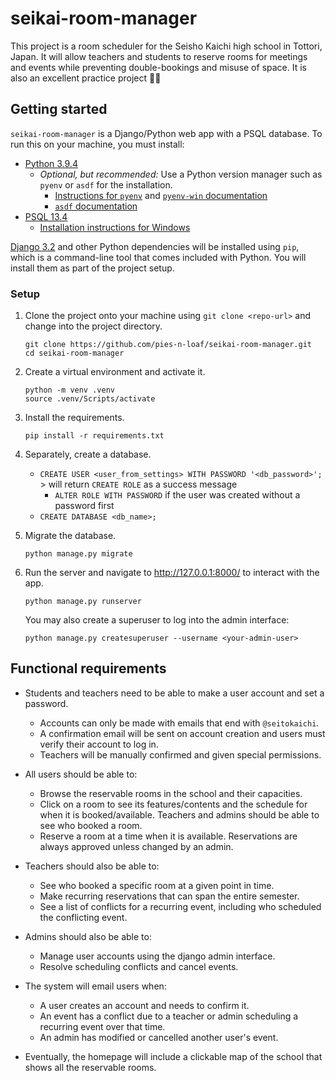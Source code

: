 # seikai-room-manager

This project is a room scheduler for the Seisho Kaichi high school in Tottori, Japan. It will allow teachers and 
students to reserve rooms for meetings and events while preventing double-bookings and misuse of space. It is also an
excellent practice project 🐱‍👓

## Getting started

`seikai-room-manager` is a Django/Python web app with a PSQL database. To run this on your machine, you must 
install:

- [Python 3.9.4](https://www.python.org/downloads/release/python-394/)
  - _Optional, but recommended:_ Use a Python version manager such as `pyenv` or `asdf` for the installation.
    - [Instructions for `pyenv`](https://realpython.com/intro-to-pyenv/) and [`pyenv-win` documentation](https://github.com/pyenv-win/pyenv-win)
    - [`asdf` documentation](http://asdf-vm.com/guide/getting-started.html)
- [PSQL 13.4](https://www.enterprisedb.com/downloads/postgres-postgresql-downloads)
  - [Installation instructions for Windows](https://www.postgresqltutorial.com/install-postgresql/)

[Django 3.2](https://docs.djangoproject.com/en/3.2/releases/3.2/) and other Python dependencies will be installed using 
`pip`, which is a command-line tool that comes included with Python. You will install them as part of the project setup.

### Setup

1. Clone the project onto your machine using `git clone <repo-url>` and change into the project directory.

    ```shell
    git clone https://github.com/pies-n-loaf/seikai-room-manager.git
    cd seikai-room-manager
    ```

2. Create a virtual environment and activate it.
   
    ```shell
    python -m venv .venv
    source .venv/Scripts/activate
    ```

3. Install the requirements.

    ```shell
    pip install -r requirements.txt
    ```

4. Separately, create a database.
   - `CREATE USER <user_from_settings> WITH PASSWORD '<db_password>';` > will return `CREATE ROLE` as a success message
     - `ALTER ROLE WITH PASSWORD` if the user was created without a password first
   - `CREATE DATABASE <db_name>;`

5. Migrate the database.

    ```shell
    python manage.py migrate
    ```

6. Run the server and navigate to http://127.0.0.1:8000/ to interact with the app.

    ```shell
    python manage.py runserver
    ```
   
    You may also create a superuser to log into the admin interface: 

    ```shell
    python manage.py createsuperuser --username <your-admin-user>
    ```

## Functional requirements

- Students and teachers need to be able to make a user account and set a password.

  - Accounts can only be made with emails that end with `@seitokaichi`.
  - A confirmation email will be sent on account creation and users must verify their account to log in.
  - Teachers will be manually confirmed and given special permissions.

- All users should be able to:

  - Browse the reservable rooms in the school and their capacities.
  - Click on a room to see its features/contents and the schedule for when it is booked/available. Teachers and admins 
  should be able to see who booked a room.
  - Reserve a room at a time when it is available. Reservations are always approved unless changed by an admin.

- Teachers should also be able to:

  - See who booked a specific room at a given point in time. 
  - Make recurring reservations that can span the entire semester.
  - See a list of conflicts for a recurring event, including who scheduled the conflicting event.

- Admins should also be able to:

  - Manage user accounts using the django admin interface.
  - Resolve scheduling conflicts and cancel events.

- The system will email users when:

  - A user creates an account and needs to confirm it.
  - An event has a conflict due to a teacher or admin scheduling a recurring event over that time.
  - An admin has modified or cancelled another user's event.

- Eventually, the homepage will include a clickable map of the school that shows all the reservable rooms.
